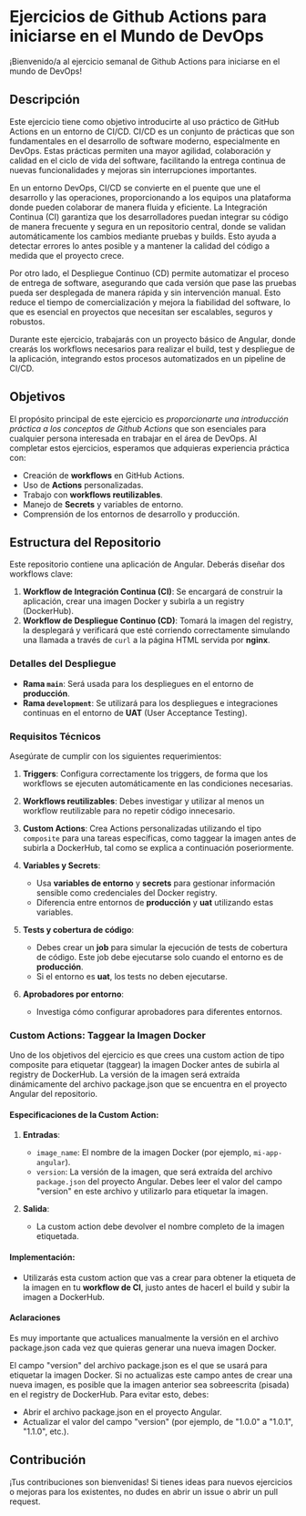 # Ejercicios de Github Actions  para iniciarse en el Mundo de DevOps

¡Bienvenido/a al ejercicio semanal de Github Actions para iniciarse en el mundo de DevOps!

## Descripción


Este ejercicio tiene como objetivo introducirte al uso práctico de GitHub Actions en un entorno de CI/CD. CI/CD es un conjunto de prácticas que son fundamentales en el desarrollo de software moderno, especialmente en DevOps. Estas prácticas permiten una mayor agilidad, colaboración y calidad en el ciclo de vida del software, facilitando la entrega continua de nuevas funcionalidades y mejoras sin interrupciones importantes.

En un entorno DevOps, CI/CD se convierte en el puente que une el desarrollo y las operaciones, proporcionando a los equipos una plataforma donde pueden colaborar de manera fluida y eficiente. La Integración Continua (CI) garantiza que los desarrolladores puedan integrar su código de manera frecuente y segura en un repositorio central, donde se validan automáticamente los cambios mediante pruebas y builds. Esto ayuda a detectar errores lo antes posible y a mantener la calidad del código a medida que el proyecto crece.

Por otro lado, el Despliegue Continuo (CD) permite automatizar el proceso de entrega de software, asegurando que cada versión que pase las pruebas pueda ser desplegada de manera rápida y sin intervención manual. Esto reduce el tiempo de comercialización y mejora la fiabilidad del software, lo que es esencial en proyectos que necesitan ser escalables, seguros y robustos.

Durante este ejercicio, trabajarás con un proyecto básico de Angular, donde crearás los workflows necesarios para realizar el build, test y despliegue de la aplicación, integrando estos procesos automatizados en un pipeline de CI/CD.

## Objetivos

El propósito principal de este ejercicio es _proporcionarte una introducción práctica a los conceptos de Github Actions_ que son esenciales para cualquier persona interesada en trabajar en el área de DevOps. Al completar estos ejercicios, esperamos que adquieras experiencia práctica con:

- Creación de **workflows** en GitHub Actions.
- Uso de **Actions** personalizadas.
- Trabajo con **workflows reutilizables**.
- Manejo de **Secrets** y variables de entorno.
- Comprensión de los entornos de desarrollo y producción.

## Estructura del Repositorio

Este repositorio contiene una aplicación de Angular. Deberás diseñar dos workflows clave:
1. **Workflow de Integración Continua (CI)**: Se encargará de construir la aplicación, crear una imagen Docker y subirla a un registry (DockerHub).
2. **Workflow de Despliegue Continuo (CD)**: Tomará la imagen del registry, la desplegará y verificará que esté corriendo correctamente simulando una llamada a través de `curl` a la página HTML servida por **nginx**.

### Detalles del Despliegue
- **Rama `main`**: Será usada para los despliegues en el entorno de **producción**.
- **Rama `development`**: Se utilizará para los despliegues e integraciones continuas en el entorno de **UAT** (User Acceptance Testing).

### Requisitos Técnicos
Asegúrate de cumplir con los siguientes requerimientos:

1. **Triggers**: Configura correctamente los triggers, de forma que los workflows se ejecuten automáticamente en las condiciones necesarias.
   
2. **Workflows reutilizables**: Debes investigar y utilizar al menos un workflow reutilizable para no repetir código innecesario.

3. **Custom Actions**: Crea Actions personalizadas utilizando el tipo `composite` para una tareas específicas, como taggear la imagen antes de subirla a DockerHub, tal como se explica a continuación poseriormente.

4. **Variables y Secrets**:
   - Usa **variables de entorno** y **secrets** para gestionar información sensible como credenciales del Docker registry.
   - Diferencia entre entornos de **producción** y **uat** utilizando estas variables.

5. **Tests y cobertura de código**:
   - Debes crear un **job** para simular la ejecución de tests de cobertura de código. Este job debe ejecutarse solo cuando el entorno es de **producción**.
   - Si el entorno es **uat**, los tests no deben ejecutarse.

6. **Aprobadores por entorno**:
   - Investiga cómo configurar aprobadores para diferentes entornos.

### Custom Actions: Taggear la Imagen Docker

Uno de los objetivos del ejercicio es que crees una custom action de tipo composite para etiquetar (taggear) la imagen Docker antes de subirla al registry de DockerHub. La versión de la imagen será extraída dinámicamente del archivo package.json que se encuentra en el proyecto Angular del repositorio.

#### Especificaciones de la Custom Action:

1. **Entradas**:
    - `image_name`: El nombre de la imagen Docker (por ejemplo, `mi-app-angular`).
    - `version`: La versión de la imagen, que será extraída del archivo `package.json` del proyecto Angular. Debes leer el valor del campo "version" en este archivo y utilizarlo para etiquetar la imagen.

2. **Salida**:
    - La custom action debe devolver el nombre completo de la imagen etiquetada.

#### Implementación:

- Utilizarás esta custom action que vas a crear para obtener la etiqueta de la imagen en tu **workflow de CI**, justo antes de hacerl el build y subir la imagen a DockerHub.

#### Aclaraciones

Es muy importante que actualices manualmente la versión en el archivo package.json cada vez que quieras generar una nueva imagen Docker.

El campo "version" del archivo package.json es el que se usará para etiquetar la imagen Docker. Si no actualizas este campo antes de crear una nueva imagen, es posible que la imagen anterior sea sobreescrita (pisada) en el registry de DockerHub. Para evitar esto, debes:

- Abrir el archivo package.json en el proyecto Angular.
- Actualizar el valor del campo "version" (por ejemplo, de "1.0.0" a "1.0.1", "1.1.0", etc.).

## Contribución

¡Tus contribuciones son bienvenidas! Si tienes ideas para nuevos ejercicios o mejoras para los existentes, no dudes en abrir un issue o abrir un pull request.


